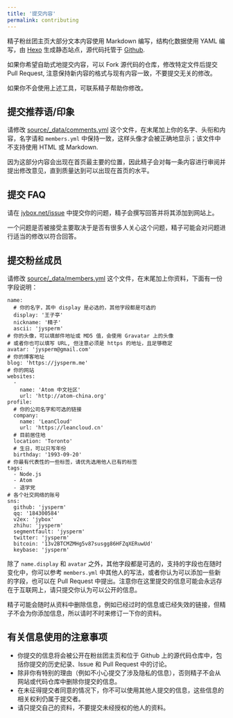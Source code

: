 ```yaml
---
title: '提交内容'
permalink: contributing
---
```


精子粉丝团主页大部分文本内容使用 Markdown 编写，结构化数据使用 YAML 编写，由 [Hexo](https://hexo.io) 生成静态站点，源代码托管于 [Github](https://github.com/jysperm/jybox.net).

如果你希望自助式地提交内容，可以 Fork 源代码的仓库，修改特定文件后提交 Pull Request, 注意保持新内容的格式与现有内容一致，不要提交无关的修改。

如果你不会使用上述工具，可联系精子帮助你修改。

## 提交推荐语/印象

请修改 [source/_data/comments.yml](https://github.com/jysperm/jybox.net/blob/master/source/_data/comments.yml) 这个文件，在末尾加上你的名字、头衔和内容，名字请和 `members.yml` 中保持一致，这样头像才会被正确地显示；该文件中不支持使用 HTML 或 Markdown.

因为这部分内容会出现在首页最主要的位置，因此精子会对每一条内容进行审阅并提出修改意见，直到质量达到可以出现在首页的水平。

## 提交 FAQ

请在 [jybox.net/issue](https://github.com/jysperm/jybox.net/issues) 中提交你的问题，精子会撰写回答并将其添加到网站上。

一个问题是否被接受主要取决于是否有很多人关心这个问题，精子可能会对问题进行适当的修改以符合回答。

## 提交粉丝成员

请修改 [source/_data/members.yml](https://github.com/jysperm/jybox.net/blob/master/source/_data/members.yml) 这个文件，在末尾加上你资料，下面有一份字段说明：

    name:
      # 你的名字，其中 display 是必选的，其他字段都是可选的
      display: '王子亭'
      nickname: '精子'
      ascii: 'jysperm'
    # 你的头像，可以填邮件地址或 MD5 值，会使用 Gravatar 上的头像
    # 或者你也可以填写 URL, 但注意必须是 https 的地址，且足够稳定
    avatar: 'jysperm@gmail.com'
    # 你的博客地址
    blog: 'https://jysperm.me'
    # 你的网站
    websites:
      -
        name: 'Atom 中文社区'
        url: 'http://atom-china.org'
    profile:
      # 你的公司名字和可选的链接
      company:
        name: 'LeanCloud'
        url: 'https://leancloud.cn'
      # 目前居住地
      location: 'Toronto'
      # 生日，可以只写年份
      birthday: '1993-09-20'
    # 你最有代表性的一些标签，请优先选用他人已有的标签
    tags:
      - Node.js
      - Atom
      - 退学党
    # 各个社交网络的账号
    sns:
      github: 'jysperm'
      qq: '184300584'
      v2ex: 'jybox'
      zhihu: 'jysperm'
      segmentfault: 'jysperm'
      twitter: 'jysperm'
      bitcoin: '13v2BTCMZMHg5v87susgg86HFZqXERuwUd'
      keybase: 'jysperm'

除了 `name.display` 和 `avatar` 之外，其他字段都是可选的，支持的字段也在随时变化中，你可以参考 `members.yml` 中其他人的写法，或者你认为可以添加一些新的字段，也可以在 Pull Request 中提出。注意你在这里提交的信息可能会永远存在于互联网上，请只提交你认为可以公开的信息。

精子可能会随时从资料中删除信息，例如已经过时的信息或已经失效的链接，但精子不会为你添加信息，所以请时不时来修订一下你的资料。

## 有关信息使用的注意事项

* 你提交的信息将会被公开在粉丝团主页和位于 Github 上的源代码仓库中，包括你提交的历史纪录、Issue 和 Pull Request 中的讨论。
* 除非你有特别的理由（例如不小心提交了涉及隐私的信息），否则精子不会从网站或代码仓库中删除你提交的信息。
* 在未征得提交者同意的情况下，你不可以使用其他人提交的信息，这些信息的相关权利仍属于提交者。
* 请只提交自己的资料，不要提交未经授权的他人的资料。
